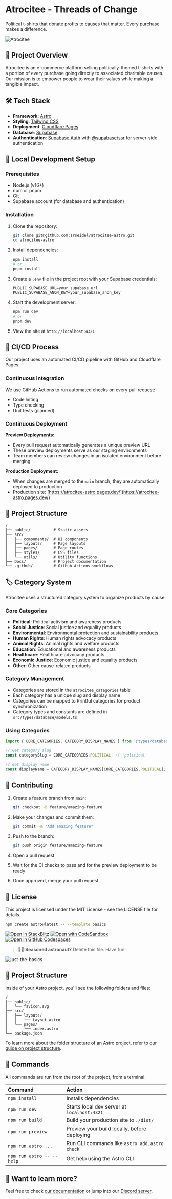 # Atrocitee - Threads of Change

Political t-shirts that donate profits to causes that matter. Every purchase makes a difference.

![Atrocitee](https://4480144f.atrocitee-astro.pages.dev/images/atrocitee-logo.svg)

## 🚀 Project Overview

Atrocitee is an e-commerce platform selling politically-themed t-shirts with a portion of every purchase going directly to associated charitable causes. Our mission is to empower people to wear their values while making a tangible impact.

## 🛠️ Tech Stack

- **Framework**: [Astro](https://astro.build/)
- **Styling**: [Tailwind CSS](https://tailwindcss.com/)
- **Deployment**: [Cloudflare Pages](https://pages.cloudflare.com/)
- **Database**: [Supabase](https://supabase.com/)
- **Authentication**: [Supabase Auth](https://supabase.com/auth) with [@supabase/ssr](https://supabase.com/docs/guides/auth/auth-helpers) for server-side authentication

## 🔧 Local Development Setup

### Prerequisites

- Node.js (v16+)
- npm or pnpm
- Git
- Supabase account (for database and authentication)

### Installation

1. Clone the repository:
   ```bash
   git clone git@github.com:srseidel/atrocitee-astro.git
   cd atrocitee-astro
   ```

2. Install dependencies:
   ```bash
   npm install
   # or
   pnpm install
   ```

3. Create a `.env` file in the project root with your Supabase credentials:
   ```
   PUBLIC_SUPABASE_URL=your_supabase_url
   PUBLIC_SUPABASE_ANON_KEY=your_supabase_anon_key
   ```

4. Start the development server:
   ```bash
   npm run dev
   # or
   pnpm dev
   ```

5. View the site at `http://localhost:4321`

## 🔄 CI/CD Process

Our project uses an automated CI/CD pipeline with GitHub and Cloudflare Pages:

### Continuous Integration

We use GitHub Actions to run automated checks on every pull request:
- Code linting
- Type checking
- Unit tests (planned)

### Continuous Deployment

**Preview Deployments:**
- Every pull request automatically generates a unique preview URL
- These preview deployments serve as our staging environments
- Team members can review changes in an isolated environment before merging

**Production Deployment:**
- When changes are merged to the `main` branch, they are automatically deployed to production
- Production site: [https://atrocitee-astro.pages.dev/](https://atrocitee-astro.pages.dev/)

## 📁 Project Structure

```
/
├── public/          # Static assets
├── src/
│   ├── components/  # UI components
│   ├── layouts/     # Page layouts
│   ├── pages/       # Page routes
│   ├── styles/      # CSS files
│   └── utils/       # Utility functions
├── Docs/            # Project documentation
└── .github/         # GitHub Actions workflows
```

## 🏷️ Category System

Atrocitee uses a structured category system to organize products by cause:

### Core Categories
- **Political**: Political activism and awareness products
- **Social Justice**: Social justice and equality products
- **Environmental**: Environmental protection and sustainability products
- **Human Rights**: Human rights advocacy products
- **Animal Rights**: Animal rights and welfare products
- **Education**: Educational and awareness products
- **Healthcare**: Healthcare advocacy products
- **Economic Justice**: Economic justice and equality products
- **Other**: Other cause-related products

### Category Management
- Categories are stored in the `atrocitee_categories` table
- Each category has a unique slug and display name
- Categories can be mapped to Printful categories for product synchronization
- Category types and constants are defined in `src/types/database/models.ts`

### Using Categories
```typescript
import { CORE_CATEGORIES, CATEGORY_DISPLAY_NAMES } from '@types/database/models';

// Get category slug
const categorySlug = CORE_CATEGORIES.POLITICAL; // 'political'

// Get display name
const displayName = CATEGORY_DISPLAY_NAMES[CORE_CATEGORIES.POLITICAL]; // 'Political'
```

## 🤝 Contributing

1. Create a feature branch from `main`:
   ```bash
   git checkout -b feature/amazing-feature
   ```

2. Make your changes and commit them:
   ```bash
   git commit -m "Add amazing feature"
   ```

3. Push to the branch:
   ```bash
   git push origin feature/amazing-feature
   ```

4. Open a pull request

5. Wait for the CI checks to pass and for the preview deployment to be ready

6. Once approved, merge your pull request

## 📝 License

This project is licensed under the MIT License - see the LICENSE file for details.

```sh
npm create astro@latest -- --template basics
```

[![Open in StackBlitz](https://developer.stackblitz.com/img/open_in_stackblitz.svg)](https://stackblitz.com/github/withastro/astro/tree/latest/examples/basics)
[![Open with CodeSandbox](https://assets.codesandbox.io/github/button-edit-lime.svg)](https://codesandbox.io/p/sandbox/github/withastro/astro/tree/latest/examples/basics)
[![Open in GitHub Codespaces](https://github.com/codespaces/badge.svg)](https://codespaces.new/withastro/astro?devcontainer_path=.devcontainer/basics/devcontainer.json)

> 🧑‍🚀 **Seasoned astronaut?** Delete this file. Have fun!

![just-the-basics](https://github.com/withastro/astro/assets/2244813/a0a5533c-a856-4198-8470-2d67b1d7c554)

## 🚀 Project Structure

Inside of your Astro project, you'll see the following folders and files:

```text
/
├── public/
│   └── favicon.svg
├── src/
│   ├── layouts/
│   │   └── Layout.astro
│   └── pages/
│       └── index.astro
└── package.json
```

To learn more about the folder structure of an Astro project, refer to [our guide on project structure](https://docs.astro.build/en/basics/project-structure/).

## 🧞 Commands

All commands are run from the root of the project, from a terminal:

| Command                   | Action                                           |
| :------------------------ | :----------------------------------------------- |
| `npm install`             | Installs dependencies                            |
| `npm run dev`             | Starts local dev server at `localhost:4321`      |
| `npm run build`           | Build your production site to `./dist/`          |
| `npm run preview`         | Preview your build locally, before deploying     |
| `npm run astro ...`       | Run CLI commands like `astro add`, `astro check` |
| `npm run astro -- --help` | Get help using the Astro CLI                     |

## 👀 Want to learn more?

Feel free to check [our documentation](https://docs.astro.build) or jump into our [Discord server](https://astro.build/chat).
